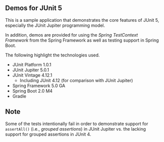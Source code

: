 ## Demos for JUnit 5

This is a sample application that demonstrates the core features of JUnit 5, especially the JUnit Jupiter programming model.

In addition, demos are provided for using the _Spring TestContext Framework_ from the Spring Framework as well as testing support in Spring Boot.

The following highlight the technologies used.

* JUnit Platform 1.0.1
* JUnit Jupiter 5.0.1
* JUnit Vintage 4.12.1
  * Including JUnit 4.12 (for comparison with JUnit Jupiter)
* Spring Framework 5.0 GA
* Spring Boot 2.0 M4
* Gradle

## Note

Some of the tests intentionally fail in order to demonstrate support for `assertAll()` (i.e., _grouped assertions_) in JUnit Jupiter vs. the lacking support for grouped assertions in JUnit 4.
